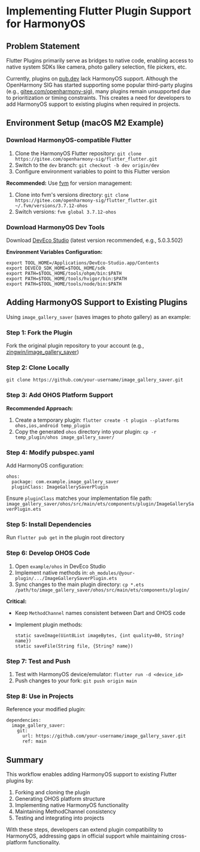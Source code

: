 # Implementing Flutter Plugin Support for HarmonyOS

## Problem Statement

Flutter Plugins primarily serve as bridges to native code, enabling access to native system SDKs like camera, photo gallery selection, file pickers, etc.

Currently, plugins on [pub.dev](https://pub.dev/) lack HarmonyOS support. Although the OpenHarmony SIG has started supporting some popular third-party plugins (e.g., [gitee.com/openharmony-sig](https://gitee.com/openharmony-sig)), many plugins remain unsupported due to prioritization or timing constraints. This creates a need for developers to add HarmonyOS support to existing plugins when required in projects.

## Environment Setup (macOS M2 Example)

### Download HarmonyOS-compatible Flutter

1. Clone the HarmonyOS Flutter repository:
   `git clone https://gitee.com/openharmony-sig/flutter_flutter.git`
2. Switch to the `dev` branch:
   `git checkout -b dev origin/dev`
3. Configure environment variables to point to this Flutter version

**Recommended:** Use [fvm](https://fvm.app/) for version management:

1. Clone into fvm's versions directory:
   `git clone https://gitee.com/openharmony-sig/flutter_flutter.git ~/.fvm/versions/3.7.12-ohos`
2. Switch versions:
   `fvm global 3.7.12-ohos`

### Download HarmonyOS Dev Tools

Download [DevEco Studio](https://developer.huawei.com/consumer/cn/deveco-studio/) (latest version recommended, e.g., 5.0.3.502)

**Environment Variables Configuration:**

```
export TOOL_HOME=/Applications/DevEco-Studio.app/Contents
export DEVECO_SDK_HOME=$TOOL_HOME/sdk
export PATH=$TOOL_HOME/tools/ohpm/bin:$PATH
export PATH=$TOOL_HOME/tools/hvigor/bin:$PATH
export PATH=$TOOL_HOME/tools/node/bin:$PATH
```

## Adding HarmonyOS Support to Existing Plugins

Using `image_gallery_saver` (saves images to photo gallery) as an example:

### Step 1: Fork the Plugin

Fork the original plugin repository to your account (e.g., [zingwin/image_gallery_saver](https://github.com/zingwin/image_gallery_saver))

### Step 2: Clone Locally

```
git clone https://github.com/your-username/image_gallery_saver.git
```

### Step 3: Add OHOS Platform Support

**Recommended Approach:**

1. Create a temporary plugin:
   `flutter create -t plugin --platforms ohos,ios,android temp_plugin`
2. Copy the generated `ohos` directory into your plugin:
   `cp -r temp_plugin/ohos image_gallery_saver/`

### Step 4: Modify pubspec.yaml

Add HarmonyOS configuration:

```
ohos:
  package: com.example.image_gallery_saver
  pluginClass: ImageGallerySaverPlugin
```

Ensure `pluginClass` matches your implementation file path:
`image_gallery_saver/ohos/src/main/ets/components/plugin/ImageGallerySaverPlugin.ets`

### Step 5: Install Dependencies

Run `flutter pub get` in the plugin root directory

### Step 6: Develop OHOS Code

1. Open `example/ohos` in DevEco Studio
2. Implement native methods in:
   `oh_modules/@your-plugin/.../ImageGallerySaverPlugin.ets`
3. Sync changes to the main plugin directory:
   `cp *.ets /path/to/image_gallery_saver/ohos/src/main/ets/components/plugin/`

**Critical:**

- Keep `MethodChannel` names consistent between Dart and OHOS code

- Implement plugin methods:

  ```
  static saveImage(Uint8List imageBytes, {int quality=80, String? name})
  static saveFile(String file, {String? name})
  ```

### Step 7: Test and Push

1. Test with HarmonyOS device/emulator:
   `flutter run -d <device_id>`
2. Push changes to your fork:
   `git push origin main`

### Step 8: Use in Projects

Reference your modified plugin:

```
dependencies:
  image_gallery_saver:
    git:
      url: https://github.com/your-username/image_gallery_saver.git
      ref: main
```

## Summary

This workflow enables adding HarmonyOS support to existing Flutter plugins by:

1. Forking and cloning the plugin
2. Generating OHOS platform structure
3. Implementing native HarmonyOS functionality
4. Maintaining MethodChannel consistency
5. Testing and integrating into projects

With these steps, developers can extend plugin compatibility to HarmonyOS, addressing gaps in official support while maintaining cross-platform functionality.